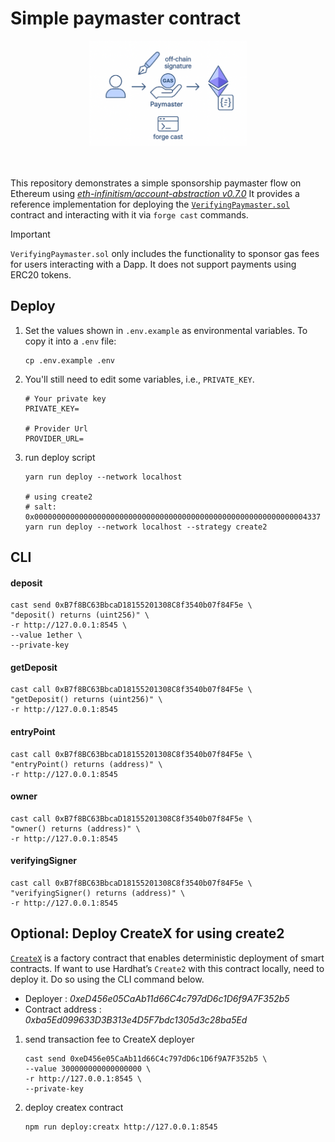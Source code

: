 # Simple paymaster contract



<div align="center">
    <img src="./img/intro.png" width="50%"/>
</div>

</br>
</br>

This repository demonstrates a simple sponsorship paymaster flow on Ethereum using *[eth-infinitism/account-abstraction v0.7.0](https://github.com/eth-infinitism/account-abstraction/tree/v0.7.0)* It provides a reference implementation for deploying the [`VerifyingPaymaster.sol`](contracts/SimplePaymaster.sol) contract and interacting with it via `forge cast` commands.

> [!IMPORTANT]
> `VerifyingPaymaster.sol` only includes the functionality to sponsor gas fees for users interacting with a Dapp. 
> It does not support payments using ERC20 tokens.


## Deploy
1. Set the values shown in `.env.example` as environmental variables. To copy it into a `.env` file:

    ```
    cp .env.example .env
    ```

2. You'll still need to edit some variables, i.e., `PRIVATE_KEY`.
    ```
    # Your private key
    PRIVATE_KEY=

    # Provider Url
    PROVIDER_URL=
    ```

3. run deploy script
    ```
    yarn run deploy --network localhost

    # using create2
    # salt: 0x0000000000000000000000000000000000000000000000000000000000004337
    yarn run deploy --network localhost --strategy create2
    ```

## CLI
#### deposit
```
cast send 0xB7f8BC63BbcaD18155201308C8f3540b07f84F5e \
"deposit() returns (uint256)" \
-r http://127.0.0.1:8545 \
--value 1ether \
--private-key
```

#### getDeposit
```
cast call 0xB7f8BC63BbcaD18155201308C8f3540b07f84F5e \
"getDeposit() returns (uint256)" \
-r http://127.0.0.1:8545
```

#### entryPoint
```
cast call 0xB7f8BC63BbcaD18155201308C8f3540b07f84F5e \
"entryPoint() returns (address)" \
-r http://127.0.0.1:8545
```

#### owner
```
cast call 0xB7f8BC63BbcaD18155201308C8f3540b07f84F5e \
"owner() returns (address)" \
-r http://127.0.0.1:8545
```

#### verifyingSigner
```
cast call 0xB7f8BC63BbcaD18155201308C8f3540b07f84F5e \
"verifyingSigner() returns (address)" \
-r http://127.0.0.1:8545
```

## Optional: Deploy CreateX for using create2
[`CreateX`](https://github.com/pcaversaccio/createx/tree/main?tab=readme-ov-file) is a factory contract that enables deterministic deployment of smart contracts. If want to use Hardhat’s `Create2` with this contract locally, need to deploy it.  Do so using the CLI command below.

- Deployer : *0xeD456e05CaAb11d66C4c797dD6c1D6f9A7F352b5*
- Contract address : *0xba5Ed099633D3B313e4D5F7bdc1305d3c28ba5Ed*

1. send transaction fee to CreateX deployer
    ```
    cast send 0xeD456e05CaAb11d66C4c797dD6c1D6f9A7F352b5 \
    --value 300000000000000000 \
    -r http://127.0.0.1:8545 \
    --private-key 
    ```

2. deploy createx contract
    ```
    npm run deploy:creatx http://127.0.0.1:8545
    ```

